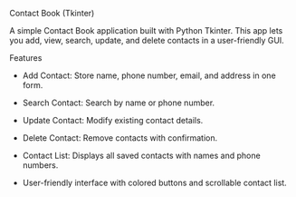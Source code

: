 Contact Book (Tkinter)

A simple Contact Book application built with Python Tkinter.
This app lets you add, view, search, update, and delete contacts in a user-friendly GUI.

Features

- Add Contact: Store name, phone number, email, and address in one form.

- Search Contact: Search by name or phone number.

- Update Contact: Modify existing contact details.

- Delete Contact: Remove contacts with confirmation.

- Contact List: Displays all saved contacts with names and phone numbers.

- User-friendly interface with colored buttons and scrollable contact list.
